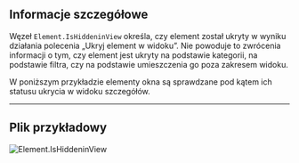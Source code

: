 ## Informacje szczegółowe
Węzeł `Element.IsHiddeninView` określa, czy element został ukryty w wyniku działania polecenia „Ukryj element w widoku”. Nie powoduje to zwrócenia informacji o tym, czy element jest ukryty na podstawie kategorii, na podstawie filtra, czy na podstawie umieszczenia go poza zakresem widoku.

W poniższym przykładzie elementy okna są sprawdzane pod kątem ich statusu ukrycia w widoku szczegółów.
___
## Plik przykładowy

![Element.IsHiddeninView](./Revit.Elements.Element.IsHiddeninView_img.jpg)

